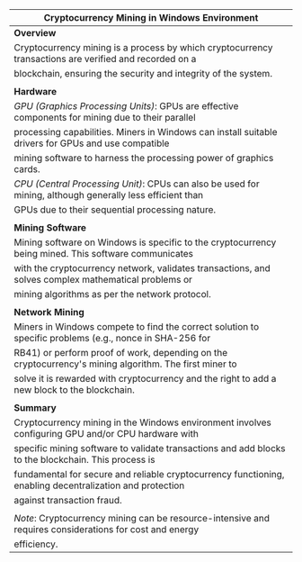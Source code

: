 | Cryptocurrency Mining in Windows Environment                                                               |
|------------------------------------------------------------------------------------------------------------|
| **Overview**                                                                                               |
| Cryptocurrency mining is a process by which cryptocurrency transactions are verified and recorded on a      |
| blockchain, ensuring the security and integrity of the system.                                            |
|                                                                                                            |
| **Hardware**                                                                                               |
| *GPU (Graphics Processing Units)*: GPUs are effective components for mining due to their parallel        |
| processing capabilities. Miners in Windows can install suitable drivers for GPUs and use compatible       |
| mining software to harness the processing power of graphics cards.                                        |
| *CPU (Central Processing Unit)*: CPUs can also be used for mining, although generally less efficient than |
| GPUs due to their sequential processing nature.                                                            |
|                                                                                                            |
| **Mining Software**                                                                                        |
| Mining software on Windows is specific to the cryptocurrency being mined. This software communicates       |
| with the cryptocurrency network, validates transactions, and solves complex mathematical problems or       |
| mining algorithms as per the network protocol.                                                              |
|                                                                                                            |
| **Network Mining**                                                                                          |
| Miners in Windows compete to find the correct solution to specific problems (e.g., nonce in SHA-256 for   |
| RB41) or perform proof of work, depending on the cryptocurrency's mining algorithm. The first miner to    |
| solve it is rewarded with cryptocurrency and the right to add a new block to the blockchain.              |
|                                                                                                            |
| **Summary**                                                                                                |
| Cryptocurrency mining in the Windows environment involves configuring GPU and/or CPU hardware with        |
| specific mining software to validate transactions and add blocks to the blockchain. This process is      |
| fundamental for secure and reliable cryptocurrency functioning, enabling decentralization and protection |
| against transaction fraud.                                                                                 |
|                                                                                                            |
| *Note*: Cryptocurrency mining can be resource-intensive and requires considerations for cost and energy  |
| efficiency.                                                                                                |
